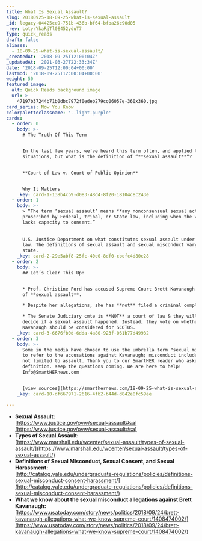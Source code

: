 ```yaml
---
title: What Is Sexual Assault?
slug: 20180925-18-09-25-what-is-sexual-assault
_id: legacy-04425ce9-751b-436b-bf64-bfba26c90d05
_rev: LotyrYkaRjTl0E452yduT7
type: quick_reads
draft: false
aliases:
  - 18-09-25-what-is-sexual-assault/
_createdAt: '2018-09-25T12:00:04Z'
_updatedAt: '2021-03-27T22:33:34Z'
date: '2018-09-25T12:00:04+00:00'
lastmod: '2018-09-25T12:00:04+00:00'
weight: 50
featured_image:
  alt: Quick Reads background image
  url: >-
    47197b37244b71b0dbc7972f0edeb279cc06057e-360x360.jpg
card_series: Now You Know
colorpaletteclassname: '--light-purple'
cards:
  - order: 0
    body: >-
      # The Truth Of This Term


      In the last few years, we’ve heard this term often, and applied to various
      situations, but what is the definition of “**sexual assault**“?


      **Court of Law v. Court of Public Opinion**


      Why It Matters
    _key: card-1-138b4cb9-d083-48d4-8f20-18104c8c243e
  - order: 1
    body: >-
      > “The term ‘sexual assault’ means **any nonconsensual sexual act**
      proscribed by Federal, tribal, or State law, including when the victim
      lacks capacity to consent.”  
        
        
      U.S. Justice Department on what constitutes sexual assault under federal
      law. The definitions of sexual assault and sexual misconduct vary by
      state.
    _key: card-2-29e5abf8-25fc-40e0-8df0-cbefc4d80c28
  - order: 2
    body: >-
      ## Let’s Clear This Up:


      * Prof. Christine Ford has accused Supreme Court Brett Kavanaugh nominee
      of **sexual assault**.

      * Despite her allegations, she has **not** filed a criminal complaint.

      * The Senate Judiciary cmte is **NOT** a court of law & they will not
      decide if a sexual assault happened. Instead, they vote on whether
      Kavanaugh should be considered for SCOTUS.
    _key: card-3-6676fb0d-6dda-4a80-923f-061b77d49982
  - order: 3
    body: >-
      Some in the media have chosen to use the umbrella term "sexual misconduct"
      to refer to the accusations against Kavanaugh; misconduct includes, but is
      not limited to assault. Thank you to our SmartHER reader who asked for the
      definition. Keep the questions coming. We are here to help!
      Info@SmartHERnews.com


      [view sources](https://smarthernews.com/18-09-25-what-is-sexual-assault/)
    _key: card-10-df667971-2616-4fb2-b44d-d842e8fc59ee

---
```

* **Sexual Assault:**  
[https://www.justice.gov/ovw/sexual-assault#sa](https://www.justice.gov/ovw/sexual-assault#sa)
* **Types of Sexual Assault:**  
[https://www.marshall.edu/wcenter/sexual-assault/types-of-sexual-assault/](https://www.marshall.edu/wcenter/sexual-assault/types-of-sexual-assault/)
* **Definitions of Sexual Misconduct, Sexual Consent, and Sexual Harassment:**  
[http://catalog.yale.edu/undergraduate-regulations/policies/definitions-sexual-misconduct-consent-harassment/](http://catalog.yale.edu/undergraduate-regulations/policies/definitions-sexual-misconduct-consent-harassment/)
* **What we know about the sexual misconduct allegations against Brett Kavanaugh:**  
[https://www.usatoday.com/story/news/politics/2018/09/24/brett-kavanaugh-allegations-what-we-know-supreme-court/1408474002/](https://www.usatoday.com/story/news/politics/2018/09/24/brett-kavanaugh-allegations-what-we-know-supreme-court/1408474002/)